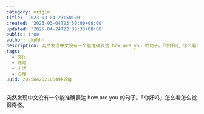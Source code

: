 ```yaml
---
category: origin
title: '2023-03-04 23:50:00'
created: '2023-03-04T23:50:00+08:00'
updated: '2025-04-24T22:39:33+08:00'
public: true
author: dkphhh
description: 突然发现中文没有一个能准确表达 how are you 的句子。「你好吗」怎么看怎么觉得奇怪……
tags:
  - 文化
  - 随笔
  - 生活
  - 心理
uuid: 20250420210649k7bg
---
```


突然发现中文没有一个能准确表达 how are you 的句子。「你好吗」怎么看怎么觉得奇怪。
